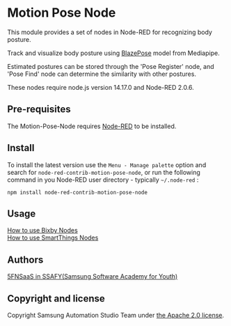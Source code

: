 # Motion Pose Node

This module provides a set of nodes in Node-RED for recognizing body posture.

Track and visualize body posture using [BlazePose](https://google.github.io/mediapipe/solutions/pose.html) model from Mediapipe.

Estimated postures can be stored through the 'Pose Register' node, and 'Pose Find' node can determine the similarity with other postures.

These nodes require node.js version 14.17.0 and Node-RED 2.0.6.

## Pre-requisites

The Motion-Pose-Node requires [Node-RED](https://nodered.org/) to be installed.

## Install

To install the latest version use the `Menu - Manage palette` option and search for `node-red-contrib-motion-pose-node`, or run the following command in you Node-RED user directory - typically `~/.node-red` :

    npm install node-red-contrib-motion-pose-node

## Usage
[How to use Bixby Nodes](https://sasm.developer.samsung.com/tutorials/article_2_4)  
[How to use SmartThings Nodes](https://sasm.developer.samsung.com/tutorials/article_2_3)

## Authors
[5FNSaaS in SSAFY(Samsung Software Academy for Youth)](https://github.com/5FNSaaS)

## Copyright and license
Copyright Samsung Automation Studio Team under [the Apache 2.0 license](https://www.apache.org/licenses/LICENSE-2.0).